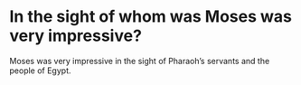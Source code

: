 # In the sight of whom was Moses was very impressive?

Moses was very impressive in the sight of Pharaoh’s servants and the people of Egypt.
